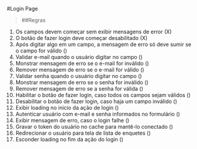 #Login Page

>##Regras
1. Os campos devem começar sem exibir mensagens de error (X)
2. O botão de fazer login deve começar desabilitado (X)
3. Após digitar algo em um campo, a mensagem de erro só deve sumir se o campo for válido ()
4. Validar e-mail quando o usuário digitar no campo ()
5. Monstrar mensagem de erro se o e-mail for inválido ()
6. Remover mensagem de erro se o e-mail for válido ()
7. Validar senha quando o usuário digitar no campo ()
8. Monstrar mensagem de erro se o senha for inválido ()
9. Remover mensagem de erro se a senha for válida ()
10. Habilitar o botão de fazer login, caso todos os campos sejam válidos ()
11. Desabilitar o botão de fazer login, caso haja um campo inválido ()
12. Exibir loading no inicio da ação de login ()
13. Autenticar usuário com e-mail e senha informados no formulário ()
14. Exibir mensagem de erro, caso o login falhe ()
15. Gravar o token do usuário no cache para mantê-lo conectado ()
16. Redirecionar o usuário para tela de lista de enquetes ()
17. Esconder loading no fim da ação do login ()